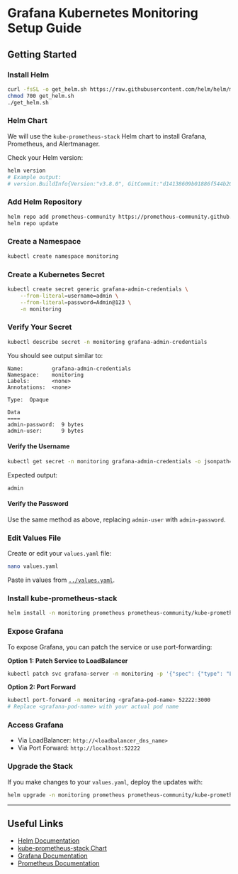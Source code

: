 
# Grafana Kubernetes Monitoring Setup Guide

## Getting Started

### Install Helm

```sh
curl -fsSL -o get_helm.sh https://raw.githubusercontent.com/helm/helm/main/scripts/get-helm-3
chmod 700 get_helm.sh
./get_helm.sh
```

### Helm Chart

We will use the `kube-prometheus-stack` Helm chart to install Grafana, Prometheus, and Alertmanager.

Check your Helm version:

```sh
helm version
# Example output:
# version.BuildInfo{Version:"v3.8.0", GitCommit:"d14138609b01886f544b2025f5000351c9eb092e", GitTreeState:"clean", GoVersion:"go1.17.5"}
```

### Add Helm Repository

```sh
helm repo add prometheus-community https://prometheus-community.github.io/helm-charts
helm repo update
```

### Create a Namespace

```sh
kubectl create namespace monitoring
```

### Create a Kubernetes Secret

```sh
kubectl create secret generic grafana-admin-credentials \
    --from-literal=username=admin \
    --from-literal=password=Admin@123 \
    -n monitoring
```

### Verify Your Secret

```sh
kubectl describe secret -n monitoring grafana-admin-credentials
```

You should see output similar to:

```
Name:         grafana-admin-credentials
Namespace:    monitoring
Labels:       <none>
Annotations:  <none>

Type:  Opaque

Data
====
admin-password:  9 bytes
admin-user:      9 bytes
```

#### Verify the Username

```sh
kubectl get secret -n monitoring grafana-admin-credentials -o jsonpath="{.data.admin-user}" | base64 --decode
```

Expected output:

```
admin
```

#### Verify the Password

Use the same method as above, replacing `admin-user` with `admin-password`.

### Edit Values File

Create or edit your `values.yaml` file:

```sh
nano values.yaml
```

Paste in values from [`../values.yaml`](../values.yaml).

### Install kube-prometheus-stack

```sh
helm install -n monitoring prometheus prometheus-community/kube-prometheus-stack -f values.yaml
```

### Expose Grafana

To expose Grafana, you can patch the service or use port-forwarding:

**Option 1: Patch Service to LoadBalancer**

```sh
kubectl patch svc grafana-server -n monitoring -p '{"spec": {"type": "LoadBalancer"}}'
```

**Option 2: Port Forward**

```sh
kubectl port-forward -n monitoring <grafana-pod-name> 52222:3000
# Replace <grafana-pod-name> with your actual pod name
```

### Access Grafana

- Via LoadBalancer: `http://<loadbalancer_dns_name>`
- Via Port Forward: `http://localhost:52222`

### Upgrade the Stack

If you make changes to your `values.yaml`, deploy the updates with:

```sh
helm upgrade -n monitoring prometheus prometheus-community/kube-prometheus-stack -f values.yaml
```

---

## Useful Links

- [Helm Documentation](https://helm.sh/docs/)
- [kube-prometheus-stack Chart](https://github.com/prometheus-community/helm-charts/tree/main/charts/kube-prometheus-stack)
- [Grafana Documentation](https://grafana.com/docs/)
- [Prometheus Documentation](https://prometheus.io/docs/introduction/overview/)
